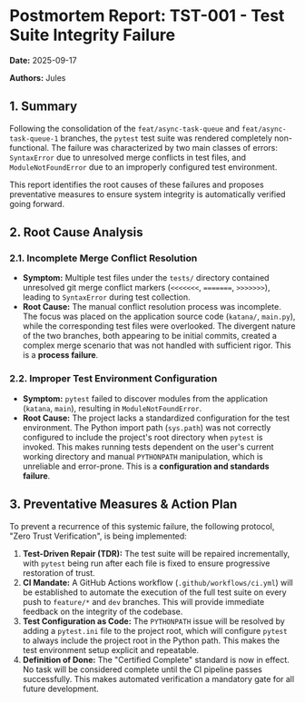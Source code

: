# Postmortem Report: TST-001 - Test Suite Integrity Failure

**Date:** 2025-09-17

**Authors:** Jules

## 1. Summary

Following the consolidation of the `feat/async-task-queue` and `feat/async-task-queue-1` branches, the `pytest` test suite was rendered completely non-functional. The failure was characterized by two main classes of errors: `SyntaxError` due to unresolved merge conflicts in test files, and `ModuleNotFoundError` due to an improperly configured test environment.

This report identifies the root causes of these failures and proposes preventative measures to ensure system integrity is automatically verified going forward.

## 2. Root Cause Analysis

### 2.1. Incomplete Merge Conflict Resolution

*   **Symptom:** Multiple test files under the `tests/` directory contained unresolved git merge conflict markers (`<<<<<<<`, `=======`, `>>>>>>>`), leading to `SyntaxError` during test collection.
*   **Root Cause:** The manual conflict resolution process was incomplete. The focus was placed on the application source code (`katana/`, `main.py`), while the corresponding test files were overlooked. The divergent nature of the two branches, both appearing to be initial commits, created a complex merge scenario that was not handled with sufficient rigor. This is a **process failure**.

### 2.2. Improper Test Environment Configuration

*   **Symptom:** `pytest` failed to discover modules from the application (`katana`, `main`), resulting in `ModuleNotFoundError`.
*   **Root Cause:** The project lacks a standardized configuration for the test environment. The Python import path (`sys.path`) was not correctly configured to include the project's root directory when `pytest` is invoked. This makes running tests dependent on the user's current working directory and manual `PYTHONPATH` manipulation, which is unreliable and error-prone. This is a **configuration and standards failure**.

## 3. Preventative Measures & Action Plan

To prevent a recurrence of this systemic failure, the following protocol, "Zero Trust Verification", is being implemented:

1.  **Test-Driven Repair (TDR):** The test suite will be repaired incrementally, with `pytest` being run after each file is fixed to ensure progressive restoration of trust.
2.  **CI Mandate:** A GitHub Actions workflow (`.github/workflows/ci.yml`) will be established to automate the execution of the full test suite on every push to `feature/*` and `dev` branches. This will provide immediate feedback on the integrity of the codebase.
3.  **Test Configuration as Code:** The `PYTHONPATH` issue will be resolved by adding a `pytest.ini` file to the project root, which will configure `pytest` to always include the project root in the Python path. This makes the test environment setup explicit and repeatable.
4.  **Definition of Done:** The "Certified Complete" standard is now in effect. No task will be considered complete until the CI pipeline passes successfully. This makes automated verification a mandatory gate for all future development.
